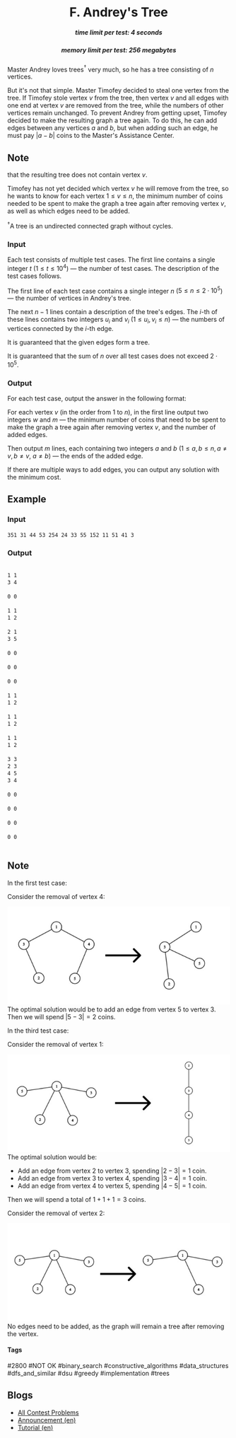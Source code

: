 <h1 style='text-align: center;'> F. Andrey's Tree</h1>

<h5 style='text-align: center;'>time limit per test: 4 seconds</h5>
<h5 style='text-align: center;'>memory limit per test: 256 megabytes</h5>

Master Andrey loves trees$^{\dagger}$ very much, so he has a tree consisting of $n$ vertices.

But it's not that simple. Master Timofey decided to steal one vertex from the tree. If Timofey stole vertex $v$ from the tree, then vertex $v$ and all edges with one end at vertex $v$ are removed from the tree, while the numbers of other vertices remain unchanged. To prevent Andrey from getting upset, Timofey decided to make the resulting graph a tree again. To do this, he can add edges between any vertices $a$ and $b$, but when adding such an edge, he must pay $|a - b|$ coins to the Master's Assistance Center.

## Note

 that the resulting tree does not contain vertex $v$.

Timofey has not yet decided which vertex $v$ he will remove from the tree, so he wants to know for each vertex $1 \leq v \leq n$, the minimum number of coins needed to be spent to make the graph a tree again after removing vertex $v$, as well as which edges need to be added.

$^{\dagger}$A tree is an undirected connected graph without cycles.

### Input

Each test consists of multiple test cases. The first line contains a single integer $t$ ($1 \le t \le 10^4$) — the number of test cases. The description of the test cases follows.

The first line of each test case contains a single integer $n$ ($5 \le n \le 2\cdot10^5$) — the number of vertices in Andrey's tree.

The next $n - 1$ lines contain a description of the tree's edges. The $i$-th of these lines contains two integers $u_i$ and $v_i$ ($1 \le u_i, v_i \le n$) — the numbers of vertices connected by the $i$-th edge.

It is guaranteed that the given edges form a tree.

It is guaranteed that the sum of $n$ over all test cases does not exceed $2\cdot10^5$.

### Output

For each test case, output the answer in the following format:

For each vertex $v$ (in the order from $1$ to $n$), in the first line output two integers $w$ and $m$ — the minimum number of coins that need to be spent to make the graph a tree again after removing vertex $v$, and the number of added edges.

Then output $m$ lines, each containing two integers $a$ and $b$ ($1 \le a, b \le n, a \ne v, b \ne v$, $a \ne b$) — the ends of the added edge.

If there are multiple ways to add edges, you can output any solution with the minimum cost.

## Example

### Input


```text
351 31 44 53 254 24 33 55 152 11 51 41 3
```
### Output

```text

1 1
3 4

0 0

1 1
1 2

2 1
3 5

0 0

0 0

0 0

1 1
1 2

1 1
1 2

1 1
1 2

3 3
2 3
4 5
3 4

0 0

0 0

0 0

0 0


```
## Note

In the first test case:

Consider the removal of vertex $4$:

 ![](images/9af9f3bd91477fd731f4aa715fe753511c288968.png) The optimal solution would be to add an edge from vertex $5$ to vertex $3$. Then we will spend $|5 - 3| = 2$ coins.

In the third test case:

Consider the removal of vertex $1$:

 ![](images/e99252f9766c11f12763d45d8d2bc6f30d2f2305.png) The optimal solution would be: 

* Add an edge from vertex $2$ to vertex $3$, spending $|2 - 3| = 1$ coin.
* Add an edge from vertex $3$ to vertex $4$, spending $|3 - 4| = 1$ coin.
* Add an edge from vertex $4$ to vertex $5$, spending $|4 - 5| = 1$ coin.

Then we will spend a total of $1 + 1 + 1 = 3$ coins.

Consider the removal of vertex $2$:

 ![](images/0c40cbfc84a9ac5f32d218257519f18be9a69893.png) No edges need to be added, as the graph will remain a tree after removing the vertex.



#### Tags 

#2800 #NOT OK #binary_search #constructive_algorithms #data_structures #dfs_and_similar #dsu #greedy #implementation #trees 

## Blogs
- [All Contest Problems](../Codeforces_Round_932_(Div._2).md)
- [Announcement (en)](../blogs/Announcement_(en).md)
- [Tutorial (en)](../blogs/Tutorial_(en).md)
